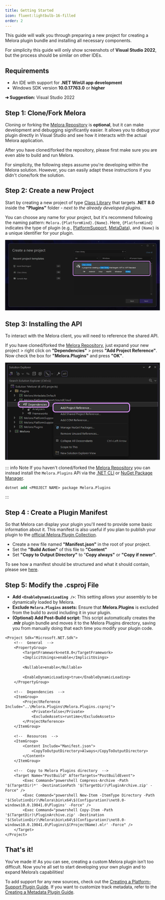 ```yaml
---
title: Getting Started
icon: fluent:lightbulb-16-filled
order: 2
---
```


This guide will walk you through preparing a new project for creating a Melora plugin bundle and installing all necessary components.

For simplicity this guide will only show screenshots of **Visual Studio 2022**, but the process should be similar on other IDEs.

## Requirements
- An IDE with support for **.NET WinUI app development**
- Windows SDK version **10.0.17763.0** or **higher**

**➔ Suggestion:** Visual Studio 2022


## Step 1: Clone/Fork Melora
Cloning or forking the [Melora Repository](https://github.com/IcySnex/Melora) is **optional**, but it can make development and debugging significantly easier. It allows you to debug your plugin directly in Visual Studio and see how it interacts with the actual Melora application.

After you have cloned/forked the repository, please first make sure you are even able to build and run Melora.

For simplicity, the following steps assume you're developing within the Melora solution. However, you can easily adapt these instructions if you didn't clone/fork the solution.

## Step 2: Create a new Project
Start by creating a new project of type [Class Library](https://learn.microsoft.com/en-us/dotnet/core/tutorials/library-with-visual-studio?pivots=dotnet-8-0) that targets **.NET 8.0** inside the **"Plugins"** folder *- next to the already developed plugins*.

You can choose any name for your project, but it's recommend following the naming pattern: `Melora.{PlatformKind}.{Name}`. Here, `{PlatformKind}` indicates the type of plugin (e.g., [PlatformSupport](/Melora/guide/platform-support.html), [MetaData](/Melora/guide/metadata.html)), and `{Name}` is a unique identifier for your plugin.

![](/plugin-development/createnewproject.webp)

## Step 3: Installing the API
To interact with the Melora client, you will need to reference the shared API.

If you have cloned/forked the [Melora Repository](https://github.com/IcySnex/Melora), just expand your new project > right click on **"Dependencies"** > press **"Add Project Reference"**. Now check the box for **"Melora.Plugins"** and press **"OK"**.

![](/plugin-development/installapi.webp)

::: info Note
If you haven't cloned/forked the [Melora Repository](https://github.com/IcySnex/Melora) you can instead install the `Melora.Plugins` APi via the [.NET CLI](https://learn.microsoft.com/en-us/dotnet/core/tools/) or [NuGet Package Manager](https://www.nuget.org/).

```ps
dotnet add <PROJECT NAME> package Melora.Plugins
```
:::

## Step 4 : Create a Plugin Manifest
So that Melora can display your plugin you'll need to provide some basic information about it. This manifest is also useful if you plan to publish your plugin to the [official Melora Plugin Collection](/Melora/plugin-collection/).
- Create a new file named **"Manifest.json"** in the root of your project.
- Set the **"Build Action"** of this file to **"Content"**
- Set **"Copy to Output Directory"** to "**Copy always"** or **"Copy if newer"**.

To see how a manifest should be structured and what it should contain, please see [here](/Melora/plugin-development/manifest.html#structure).

## Step 5: Modify the .csproj File
- **Add `<EnableDynamicLoading />`**: This setting allows your assembly to be dynamically loaded by Melora.
- **Exclude `Melora.Plugins` assets:** Ensure that **Melora.Plugins** is excluded from the build to avoid including it in your plugin.
- **(Optional) Add Post-Build script:** This script automatically creates the **.mlr** plugin bundle and moves it to the Melora Plugins directory, saving you from manually doing that each time you modify your plugin code.
```xml{9,15-16,28-32}
<Project Sdk="Microsoft.NET.Sdk">
	<!--  General  -->
	<PropertyGroup>
		<TargetFramework>net8.0</TargetFramework>
		<ImplicitUsings>enable</ImplicitUsings>
		
		<Nullable>enable</Nullable>

		<EnableDynamicLoading>true</EnableDynamicLoading>
	</PropertyGroup>

	<!--  Dependencies  -->
	<ItemGroup>
		<ProjectReference Include="..\Melora.Plugins\Melora.Plugins.csproj">
			<Private>false</Private>
			<ExcludeAssets>runtime</ExcludeAssets>
		</ProjectReference>
	</ItemGroup>
    
    <!--  Resources  -->
    <ItemGroup>
    	<Content Include="Manifest.json">
    		<CopyToOutputDirectory>Always</CopyToOutputDirectory>
    	</Content>
    </ItemGroup>

	<!--  Copy to Melora Plugins directory  -->
	<Target Name="PostBuild" AfterTargets="PostBuildEvent">
		<Exec Command="powershell Compress-Archive -Path '$(TargetDir)*' -DestinationPath '$(TargetDir)\PluginArchive.zip' -Force" />
		<Exec Command="powershell New-Item -ItemType Directory -Path '$(SolutionDir)\Melora\bin\x64\$(Configuration)\net8.0-windows10.0.19041.0\Plugins' -Force" />
		<Exec Command="powershell Copy-Item -Path '$(TargetDir)\PluginArchive.zip' -Destination '$(SolutionDir)\Melora\bin\x64\$(Configuration)\net8.0-windows10.0.19041.0\Plugins\$(ProjectName).mlr' -Force" />
	</Target>
</Project>
```

## That's it!
You’ve made it! As you can see, creating a custom Melora plugin isn’t too difficult. Now you’re all set to start developing your own plugin and to expand Melora’s capabilities!

To add support for any new sources, check out the [Creating a Platform-Support Plugin Guide](/Melora/plugin-development/platform-support). If you want to customize track metadata, refer to the [Creating a Metadata Plugin Guide](/Melora/plugin-development/platform-support).